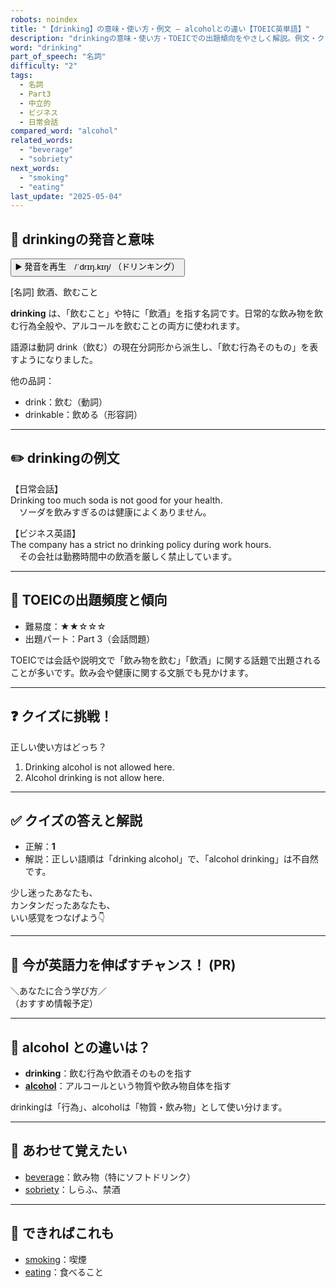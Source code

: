 ```yaml
---
robots: noindex
title: "【drinking】の意味・使い方・例文 ― alcoholとの違い【TOEIC英単語】"
description: "drinkingの意味・使い方・TOEICでの出題傾向をやさしく解説。例文・クイズ付きでalcoholとの違いもわかりやすく学べます。"
word: "drinking"
part_of_speech: "名詞"
difficulty: "2"
tags:
  - 名詞
  - Part3
  - 中立的
  - ビジネス
  - 日常会話
compared_word: "alcohol"
related_words:
  - "beverage"
  - "sobriety"
next_words:
  - "smoking"
  - "eating"
last_update: "2025-05-04"
---
```


## 🔰 drinkingの発音と意味

<button class="play-audio" onclick="playTTS('drinking')">
  <span class="play-audio-main">
    ▶️ 発音を再生　/ˈdrɪŋ.kɪŋ/
  </span>
  <span class="play-audio-sub">
    （ドリンキング）
  </span>
</button>

[名詞] 飲酒、飲むこと

**drinking** は、「飲むこと」や特に「飲酒」を指す名詞です。日常的な飲み物を飲む行為全般や、アルコールを飲むことの両方に使われます。

語源は動詞 drink（飲む）の現在分詞形から派生し、「飲む行為そのもの」を表すようになりました。

他の品詞：  
- drink：飲む（動詞）
- drinkable：飲める（形容詞）

---

## ✏️ drinkingの例文

【日常会話】  
Drinking too much soda is not good for your health.  
　ソーダを飲みすぎるのは健康によくありません。

【ビジネス英語】  
The company has a strict no drinking policy during work hours.  
　その会社は勤務時間中の飲酒を厳しく禁止しています。

---

## 🎯 TOEICの出題頻度と傾向

- 難易度：★★☆☆☆
- 出題パート：Part 3（会話問題）

TOEICでは会話や説明文で「飲み物を飲む」「飲酒」に関する話題で出題されることが多いです。飲み会や健康に関する文脈でも見かけます。

---

## ❓ クイズに挑戦！

正しい使い方はどっち？

1. Drinking alcohol is not allowed here.  
2. Alcohol drinking is not allow here.

---

## ✅ クイズの答えと解説

- 正解：**1**
- 解説：正しい語順は「drinking alcohol」で、「alcohol drinking」は不自然です。

少し迷ったあなたも、  
カンタンだったあなたも、  
いい感覚をつなげよう👇️

---

## 🚀 今が英語力を伸ばすチャンス！ (PR)

<div class="info-center">
＼あなたに合う学び方／<br>  
（おすすめ情報予定）
</div>

---

## 🤔  alcohol との違いは？

- **drinking**：飲む行為や飲酒そのものを指す
- **[alcohol](/alcohol)**：アルコールという物質や飲み物自体を指す

drinkingは「行為」、alcoholは「物質・飲み物」として使い分けます。

---

## 🧩 あわせて覚えたい

- [beverage](/beverage)：飲み物（特にソフトドリンク）
- [sobriety](/sobriety)：しらふ、禁酒

---

## 📖 できればこれも

- [smoking](/smoking)：喫煙
- [eating](/eating)：食べること

<!-- cvid: aid21_bid03 -->
